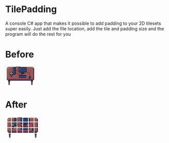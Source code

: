# TilePadding

A console C# app that makes it possible to add padding to your 2D tilesets super easily. Just add the file location, add the tile and padding size and the program will do the rest for you

# Before
![Screenshot](Desk.png)

# After
![Screenshot](Desk_padded.png)
